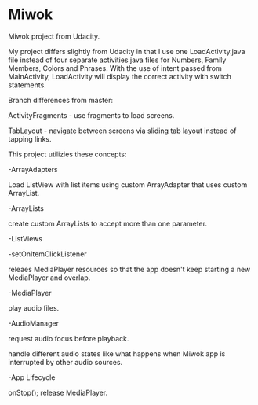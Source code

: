 # Miwok
Miwok project from Udacity.

My project differs slightly from Udacity in that I use one LoadActivity.java file instead of four separate activities java files for Numbers, Family Members, Colors and Phrases. With the use of intent passed from MainActivity, LoadActivity will display the correct activity with switch statements.


Branch differences from master:

ActivityFragments - use fragments to load screens.

TabLayout - navigate between screens via sliding tab layout instead of tapping links.


This project utilizies these concepts:

-ArrayAdapters

Load ListView with list items using custom ArrayAdapter that uses custom ArrayList.

-ArrayLists

create custom ArrayLists to accept more than one parameter.

-ListViews

-setOnItemClickListener

releaes MediaPlayer resources so that the app doesn't keep starting a new MediaPlayer and overlap.

-MediaPlayer

play audio files.

-AudioManager

request audio focus before playback.

handle different audio states like what happens when Miwok app is interrupted by other audio sources.

-App Lifecycle

onStop(); 
release MediaPlayer.
